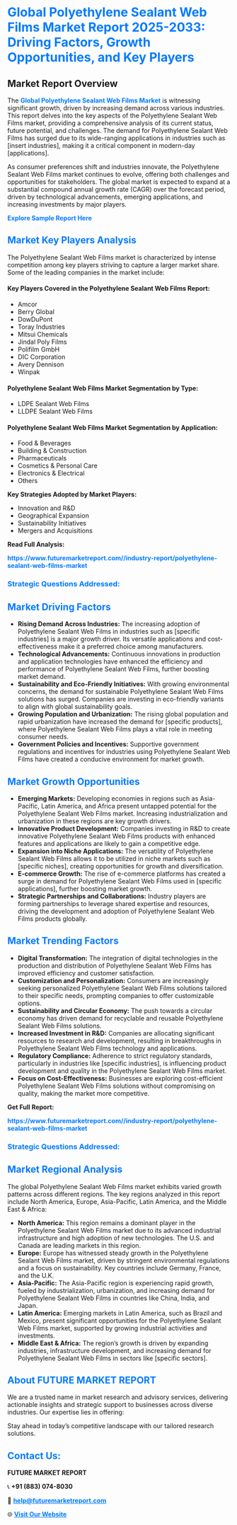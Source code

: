 <h1 style="color: #007BFF;">Global Polyethylene Sealant Web Films Market Report 2025-2033: Driving Factors, Growth Opportunities, and Key Players</h1>

<section id="overview">
<h2>Market Report Overview</h2>
<p>The <a href="https://www.futuremarketreport.com//industry-report/polyethylene-sealant-web-films-market" style="color: #007BFF; text-decoration: none;"><strong>Global Polyethylene Sealant Web Films Market</strong></a> is witnessing significant growth, driven by increasing demand across various industries. This report delves into the key aspects of the Polyethylene Sealant Web Films market, providing a comprehensive analysis of its current status, future potential, and challenges. The demand for Polyethylene Sealant Web Films has surged due to its wide-ranging applications in industries such as [insert industries], making it a critical component in modern-day [applications].</p>
<p>As consumer preferences shift and industries innovate, the Polyethylene Sealant Web Films market continues to evolve, offering both challenges and opportunities for stakeholders. The global market is expected to expand at a substantial compound annual growth rate (CAGR) over the forecast period, driven by technological advancements, emerging applications, and increasing investments by major players.</p>
</section>

<section id="overview">
<p><a href="https://www.futuremarketreport.com//request-sample/reportId=61865" style="color: #007BFF; text-decoration: none;"><strong>Explore Sample Report Here</strong></a></p>
</section>

<section id="key-players">
<h2 style="color: #007BFF;">Market Key Players Analysis</h2>
<p>The Polyethylene Sealant Web Films market is characterized by intense competition among key players striving to capture a larger market share. Some of the leading companies in the market include:</p>
<h4>Key Players Covered in the Polyethylene Sealant Web Films Report:</h4>
<ul><li>Amcor</li><li>Berry Global</li><li>DowDuPont</li><li>Toray Industries</li><li>Mitsui Chemicals</li><li>Jindal Poly Films</li><li>Polifilm GmbH</li><li>DIC Corporation</li><li>Avery Dennison</li><li>Winpak</li></ul>
<h4>Polyethylene Sealant Web Films Market Segmentation by Type:</h4>
<ul><li>LDPE Sealant Web Films</li><li>LLDPE Sealant Web Films</li></ul>

<h4>Polyethylene Sealant Web Films Market Segmentation by Application:</h4>
<ul><li>Food &amp; Beverages</li><li>Building &amp; Construction</li><li>Pharmaceuticals</li><li>Cosmetics &amp; Personal Care</li><li>Electronics &amp; Electrical</li><li>Others</li></ul>
<p><strong>Key Strategies Adopted by Market Players:</strong></p>
<ul>
<li>Innovation and R&D</li>
<li>Geographical Expansion</li>
<li>Sustainability Initiatives</li>
<li>Mergers and Acquisitions</li>
</ul>
</section>

<section>
<p><strong>Read Full Analysis: </strong></p><a href="https://www.futuremarketreport.com//industry-report/polyethylene-sealant-web-films-market" style="color: #007BFF; text-decoration: none;"><strong>https://www.futuremarketreport.com//industry-report/polyethylene-sealant-web-films-market</strong></a>
<h3 style="color: #007BFF;">Strategic Questions Addressed:</h3>
</section>

<section id="driving-factors">
<h2 style="color: #007BFF;">Market Driving Factors</h2>
<ul>
<li><strong>Rising Demand Across Industries:</strong> The increasing adoption of Polyethylene Sealant Web Films in industries such as [specific industries] is a major growth driver. Its versatile applications and cost-effectiveness make it a preferred choice among manufacturers.</li>
<li><strong>Technological Advancements:</strong> Continuous innovations in production and application technologies have enhanced the efficiency and performance of Polyethylene Sealant Web Films, further boosting market demand.</li>
<li><strong>Sustainability and Eco-Friendly Initiatives:</strong> With growing environmental concerns, the demand for sustainable Polyethylene Sealant Web Films solutions has surged. Companies are investing in eco-friendly variants to align with global sustainability goals.</li>
<li><strong>Growing Population and Urbanization:</strong> The rising global population and rapid urbanization have increased the demand for [specific products], where Polyethylene Sealant Web Films plays a vital role in meeting consumer needs.</li>
<li><strong>Government Policies and Incentives:</strong> Supportive government regulations and incentives for industries using Polyethylene Sealant Web Films have created a conducive environment for market growth.</li>
</ul>
</section>

<section id="growth-opportunities">
<h2 style="color: #007BFF;">Market Growth Opportunities</h2>
<ul>
<li><strong>Emerging Markets:</strong> Developing economies in regions such as Asia-Pacific, Latin America, and Africa present untapped potential for the Polyethylene Sealant Web Films market. Increasing industrialization and urbanization in these regions are key growth drivers.</li>
<li><strong>Innovative Product Development:</strong> Companies investing in R&D to create innovative Polyethylene Sealant Web Films products with enhanced features and applications are likely to gain a competitive edge.</li>
<li><strong>Expansion into Niche Applications:</strong> The versatility of Polyethylene Sealant Web Films allows it to be utilized in niche markets such as [specific niches], creating opportunities for growth and diversification.</li>
<li><strong>E-commerce Growth:</strong> The rise of e-commerce platforms has created a surge in demand for Polyethylene Sealant Web Films used in [specific applications], further boosting market growth.</li>
<li><strong>Strategic Partnerships and Collaborations:</strong> Industry players are forming partnerships to leverage shared expertise and resources, driving the development and adoption of Polyethylene Sealant Web Films products globally.</li>
</ul>
</section>

<section id="trending-factors">
<h2 style="color: #007BFF;">Market Trending Factors</h2>
<ul>
<li><strong>Digital Transformation:</strong> The integration of digital technologies in the production and distribution of Polyethylene Sealant Web Films has improved efficiency and customer satisfaction.</li>
<li><strong>Customization and Personalization:</strong> Consumers are increasingly seeking personalized Polyethylene Sealant Web Films solutions tailored to their specific needs, prompting companies to offer customizable options.</li>
<li><strong>Sustainability and Circular Economy:</strong> The push towards a circular economy has driven demand for recyclable and reusable Polyethylene Sealant Web Films solutions.</li>
<li><strong>Increased Investment in R&D:</strong> Companies are allocating significant resources to research and development, resulting in breakthroughs in Polyethylene Sealant Web Films technology and applications.</li>
<li><strong>Regulatory Compliance:</strong> Adherence to strict regulatory standards, particularly in industries like [specific industries], is influencing product development and quality in the Polyethylene Sealant Web Films market.</li>
<li><strong>Focus on Cost-Effectiveness:</strong> Businesses are exploring cost-efficient Polyethylene Sealant Web Films solutions without compromising on quality, making the market more competitive.</li>
</ul>
</section>

<section>
<p><strong>Get Full Report: </strong></p><a href="https://www.futuremarketreport.com//industry-report/polyethylene-sealant-web-films-market" style="color: #007BFF; text-decoration: none;"><strong>https://www.futuremarketreport.com//industry-report/polyethylene-sealant-web-films-market</strong></a>
<h3 style="color: #007BFF;">Strategic Questions Addressed:</h3>
</section>


<section id="regional-analysis">
<h2 style="color: #007BFF;">Market Regional Analysis</h2>
<p>The global Polyethylene Sealant Web Films market exhibits varied growth patterns across different regions. The key regions analyzed in this report include North America, Europe, Asia-Pacific, Latin America, and the Middle East & Africa:</p>
<ul>
<li><strong>North America:</strong> This region remains a dominant player in the Polyethylene Sealant Web Films market due to its advanced industrial infrastructure and high adoption of new technologies. The U.S. and Canada are leading markets in this region.</li>
<li><strong>Europe:</strong> Europe has witnessed steady growth in the Polyethylene Sealant Web Films market, driven by stringent environmental regulations and a focus on sustainability. Key countries include Germany, France, and the U.K.</li>
<li><strong>Asia-Pacific:</strong> The Asia-Pacific region is experiencing rapid growth, fueled by industrialization, urbanization, and increasing demand for Polyethylene Sealant Web Films in countries like China, India, and Japan.</li>
<li><strong>Latin America:</strong> Emerging markets in Latin America, such as Brazil and Mexico, present significant opportunities for the Polyethylene Sealant Web Films market, supported by growing industrial activities and investments.</li>
<li><strong>Middle East & Africa:</strong> The region’s growth is driven by expanding industries, infrastructure development, and increasing demand for Polyethylene Sealant Web Films in sectors like [specific sectors].</li>
</ul>
</section>

<footer>
<h2 style="color: #007BFF;">About FUTURE MARKET REPORT</h2>
<p>We are a trusted name in market research and advisory services, delivering actionable insights and strategic support to businesses across diverse industries. Our expertise lies in offering:</p>

<p>Stay ahead in today’s competitive landscape with our tailored research solutions.</p>

<h2 style="color: #007BFF;">Contact Us:</h2>
<p><strong>FUTURE MARKET REPORT</strong></p>
<p>📞 <strong>+91 (883) 074-8030</strong></p>
<p>📧 <strong><a href="mailto:help@futuremarketreport.com" style="color: #007BFF;">help@futuremarketreport.com</a></strong></p>
<p>🌐 <strong><a href="https://www.futuremarketreport.com/" style="color: #007BFF;">Visit Our Website</a></strong></p>
</footer>